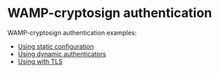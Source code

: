# WAMP-cryptosign authentication

WAMP-cryptosign authentication examples:

* [Using static configuration](static)
* [Using dynamic authenticators](dynamic)
* [Using with TLS](tls)

